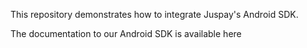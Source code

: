 This repository demonstrates how to integrate Juspay's Android SDK.

The documentation to our Android SDK is available here
